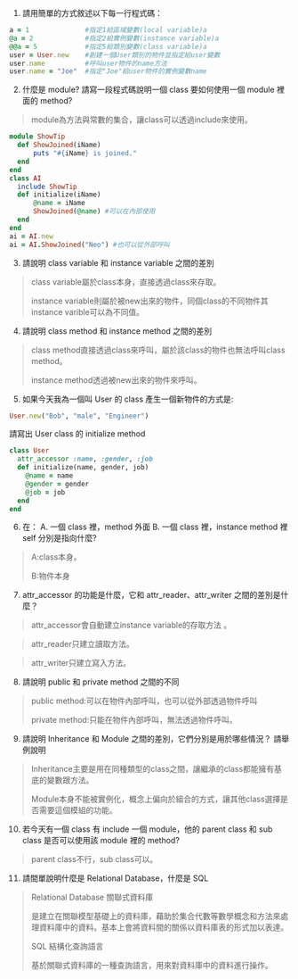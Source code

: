 1. 請用簡單的方式敘述以下每一行程式碼：
  ```ruby 
  a = 1              #指定1給區域變數(local variable)a
  @a = 2             #指定2給實例變數(instance variable)a
  @@a = 5            #指定5給類別變數(class variable)a
  user = User.new    #創建一個User類別的物件並指定給user變數
  user.name          #呼叫user物件的name方法
  user.name = "Joe"  #指定"Joe"給user物件的實例變數name
  ```
  
2. 什麼是 module? 請寫一段程式碼說明一個 class 要如何使用一個 module 裡面的 method?
  > module為方法與常數的集合，讓class可以透過include來使用。
  ```ruby
  module ShowTip
  	def ShowJoined(iName)
  		puts "#{iName} is joined."
  	end
  end
  class AI
  	include ShowTip
  	def initialize(iName)
  		@name = iName
  		ShowJoined(@name) #可以在內部使用
  	end
  end
  ai = AI.new
  ai = AI.ShowJoined("Neo") #也可以從外部呼叫
  ```

3. 請說明 class variable 和 instance variable 之間的差別
  > class variable屬於class本身，直接透過class來存取。
  > 
  > instance variable則屬於被new出來的物件，同個class的不同物件其instance varible可以為不同值。

4. 請說明 class method 和 instance method 之間的差別
  > class method直接透過class來呼叫，屬於該class的物件也無法呼叫class method。
  > 
  > instance method透過被new出來的物件來呼叫。

5. 如果今天我為一個叫 User 的 class 產生一個新物件的方式是:
  ```ruby
  User.new("Bob", "male", "Engineer")
  ```
請寫出 User class 的 initialize method
  > 
  ```ruby
  class User
    attr_accessor :name, :gender, :job
    def initialize(name, gender, job)
      @name = name
      @gender = gender
      @job = job
    end
  end
  ```

6. 在：
  A.  一個 class 裡，method 外面
  B.  一個 class 裡，instance method 裡
  self 分別是指向什麼?
  > A:class本身。
  > 
  > B:物件本身

7. attr_accessor 的功能是什麼，它和 attr_reader、attr_writer 之間的差別是什麼？
  > attr_accessor會自動建立instance variable的存取方法 。
  
  > attr_reader只建立讀取方法。
  
  > attr_writer只建立寫入方法。

8. 請說明 public 和 private method 之間的不同
  > public method:可以在物件內部呼叫，也可以從外部透過物件呼叫
  > 
  > private method:只能在物件內部呼叫，無法透過物件呼叫。

9. 請說明 Inheritance 和 Module 之間的差別，它們分別是用於哪些情況？ 請舉例說明
  > Inheritance主要是用在同種類型的class之間，讓繼承的class都能擁有基底的變數跟方法。
  > 
  > Module本身不能被實例化，概念上偏向於組合的方式，讓其他class選擇是否需要這個模組的功能。

10. 若今天有一個 class 有 include 一個 module，他的 parent class 和 sub class 是否可以使用該 module 裡的 method?
  > parent class不行，sub class可以。

11. 請間單說明什麼是 Relational Database，什麼是 SQL
  > Relational Database 關聯式資料庫
  > 
  > 是建立在關聯模型基礎上的資料庫，藉助於集合代數等數學概念和方法來處理資料庫中的資料。基本上會將資料間的關係以資料庫表的形式加以表達。
  >
  > SQL 結構化查詢語言
  > 
  > 基於關聯式資料庫的一種查詢語言，用來對資料庫中的資料進行操作。
  